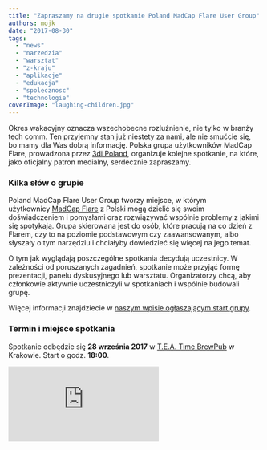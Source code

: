 ```yaml
---
title: "Zapraszamy na drugie spotkanie Poland MadCap Flare User Group"
authors: mojk
date: "2017-08-30"
tags:
  - "news"
  - "narzedzia"
  - "warsztat"
  - "z-kraju"
  - "aplikacje"
  - "edukacja"
  - "spolecznosc"
  - "technologie"
coverImage: "laughing-children.jpg"
---
```


Okres wakacyjny oznacza wszechobecne rozluźnienie, nie tylko w branży tech comm.
Ten przyjemny stan już niestety za nami, ale nie smućcie się, bo mamy dla Was
dobrą informację. Polska grupa użytkowników MadCap Flare, prowadzona przez
[3di Poland](http://3di.com.pl), organizuje kolejne spotkanie, na które, jako
oficjalny patron medialny, serdecznie zapraszamy.

<!--truncate-->

### Kilka słów o grupie

Poland MadCap Flare User Group tworzy miejsce, w którym
użytkownicy [MadCap Flare](http://www.madcapsoftware.com/products/flare/) z
Polski mogą dzielić się swoim doświadczeniem i pomysłami oraz rozwiązywać
wspólnie problemy z jakimi się spotykają. Grupa skierowana jest do osób, które
pracują na co dzień z Flarem, czy to na poziomie podstawowym czy zaawansowanym,
albo słyszały o tym narzędziu i chciałyby dowiedzieć się więcej na jego temat.

O tym jak wyglądają poszczególne spotkania decydują uczestnicy. W zależności od
poruszanych zagadnień, spotkanie może przyjąć formę prezentacji, panelu
dyskusyjnego lub warsztatu. Organizatorzy chcą, aby członkowie aktywnie
uczestniczyli w spotkaniach i wspólnie budowali grupę.

Więcej informacji znajdziecie w
[naszym wpisie ogłaszającym start grupy](http://techwriter.pl/rusza-poland-madcap-flare-user-group/).

### Termin i miejsce spotkania

Spotkanie odbędzie się **28 września 2017** w
[T.E.A. Time BrewPub](http://www.teatimebrewpub.pl/) w Krakowie. Start o
godz. **18:00**.

<iframe style={{border: 0}} src="https://www.google.com/maps/embed?pb=!1m18!1m12!1m3!1d2561.933868502614!2d19.934416115936372!3d50.05007012401351!2m3!1f0!2f0!3f0!3m2!1i1024!2i768!4f13.1!3m3!1m2!1s0x47165b6eb9aba343%3A0x98f6f56f112059ac!2sTEA+Time!5e0!3m2!1sen!2spl!4v1503644734552" width={400} height={300} frameBorder={0} allowFullScreen="allowFullScreen" />

### Temat spotkania

Tematem drugiego spotkania będą opowieści uczestników o tym w jaki sposób
korzystają z Flare'a. Jeśli nie wiecie do końca jak skonstruować swoją historię,
poniższe pytania mogą Wam w tym pomóc:

- Dlaczego używacie Flare'a?
- Czy używacie szablonów?
- Jakie tworzycie dokumenty?
- Jak pracuje Wasz zespół?
- Czy tłumaczycie dokumentację? Jeśli tak, to w jaki sposób dostarczacie treść
  do tłumaczenia?
- Czy stosujecie jakąś automatyzację?
- Co jest w Waszym projekcie wyjątkowego?
- Co Wam przysparza najwięcej problemów?
- Co chcielibyście zmienić we Flarze?

To nie będzie prezentacja jednej osoby zakończona oklaskami, tylko dyskusja z
wymianą doświadczeń. Przynieście laptopy, jeżeli chcecie innym coś pokazać,
będzie na to czas.

### Rejestracja i udział

Udział w spotkaniach jest całkowice bezpłatny. Nie jest wymagana wcześniejsza
rejestracja, ale organizatorzy zachęcają, żeby dołączyć do
[wydarzenia na Facebooku](https://web.facebook.com/events/126574457969772).
Dzięki temu będzie im łatwiej ocenić liczbę uczestników.

Organizatorzy przewidują dla każdego kupon na drinka i kawałek pizzy. Mała
rzecz, a cieszy 😉

### Poprzednie spotkania

Spotkanie inauguracyjne grupy odbyło się 13 czerwca 2017 w krakowskim T.E.A.
Time BrewPub. Uczestnicy mieli okazję podyskutować o tym jak powinna wyglądać
grupa i jej spotkania oraz posłuchać o
konferencji [MadWorld 2017](http://techwriter.pl/madworld-2017-relacja/). Krótką
relację z tego wydarzenia znajdziecie
[tutaj](http://techwriter.pl/pierwsze-spotkanie-poland-madcap-flare-user-group/).

### Dołącz do grupy i bądź na bieżąco

Poland MadCap Flare User Group jest całkowicie darmową i otwartą dla wszystkich
grupą. W celu dołączenia, wystarczy poprosić o dodanie do
[grupy na Facebooku](https://web.facebook.com/groups/PLFUG/). Na profilu grupy
pojawiają się wszystkie ważne informacje związane z jej działalnością. Jeśli nie
posiadacie konta na Facebooku, możecie skontaktować się z 3di
Poland [mailowo](mailto:plfug@3di.com.pl) i zadeklarować chęć wstąpienia w
szeregi PLFUG.

W ostatnim czasie, MadCap Software uruchomił na Slacku
[społeczność dla grup użytkowników Flare'a na całym świecie](https://forums.madcapsoftware.com/viewtopic.php?f=13&t=29380).
Oprócz ogólnych kanałów, istnieje również osobny kanał dla Poland MadCap Flare
User Group. Jeśli korzystacie ze Slacka i chcecie dołączyć do społeczności,
skontaktujcie się z organizatorami.

Do zobaczenia w T.E.A. Time!
